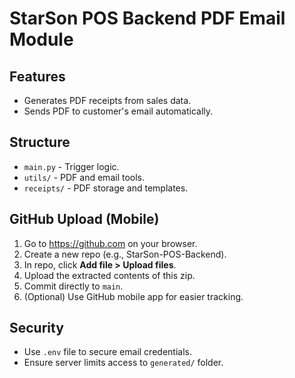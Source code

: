 # StarSon POS Backend PDF Email Module

## Features
- Generates PDF receipts from sales data.
- Sends PDF to customer's email automatically.

## Structure
- `main.py` - Trigger logic.
- `utils/` - PDF and email tools.
- `receipts/` - PDF storage and templates.

## GitHub Upload (Mobile)
1. Go to https://github.com on your browser.
2. Create a new repo (e.g., StarSon-POS-Backend).
3. In repo, click **Add file > Upload files**.
4. Upload the extracted contents of this zip.
5. Commit directly to `main`.
6. (Optional) Use GitHub mobile app for easier tracking.

## Security
- Use `.env` file to secure email credentials.
- Ensure server limits access to `generated/` folder.